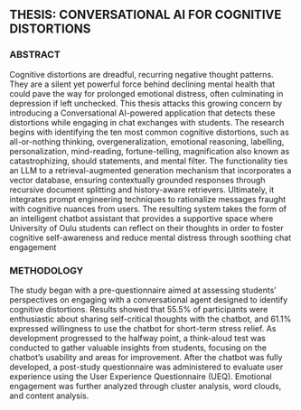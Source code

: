 ## THESIS: CONVERSATIONAL AI FOR COGNITIVE DISTORTIONS

### ABSTRACT
Cognitive distortions are dreadful, recurring negative thought patterns. They
are a silent yet powerful force behind declining mental health that could
pave the way for prolonged emotional distress, often culminating in depression
if left unchecked. This thesis attacks this growing concern by introducing
a Conversational AI-powered application that detects these distortions while
engaging in chat exchanges with students.
The research begins with identifying the ten most common cognitive distortions,
such as all-or-nothing thinking, overgeneralization, emotional reasoning,
labelling, personalization, mind-reading, fortune-telling, magnification also
known as catastrophizing, should statements, and mental filter. The functionality
ties an LLM to a retrieval-augmented generation mechanism that incorporates
a vector database, ensuring contextually grounded responses through recursive
document splitting and history-aware retrievers. Ultimately, it integrates prompt
engineering techniques to rationalize messages fraught with cognitive nuances
from users.
The resulting system takes the form of an intelligent chatbot assistant that
provides a supportive space where University of Oulu students can reflect on their
thoughts in order to foster cognitive self-awareness and reduce mental distress
through soothing chat engagement

### METHODOLOGY
The study began with a pre-questionnaire aimed at assessing students’ perspectives on engaging with a conversational agent designed to identify cognitive distortions. Results showed that 55.5% of participants were enthusiastic about sharing self-critical thoughts with the chatbot, and 61.1% expressed willingness to use the chatbot for short-term stress relief. As development progressed to the halfway point, a think-aloud test was conducted to gather valuable insights from students, focusing on the chatbot’s usability and areas for improvement. After the chatbot was fully developed, a post-study questionnaire was administered to evaluate user experience using the User Experience Questionnaire (UEQ). Emotional engagement was further analyzed through cluster analysis, word clouds, and content analysis.
